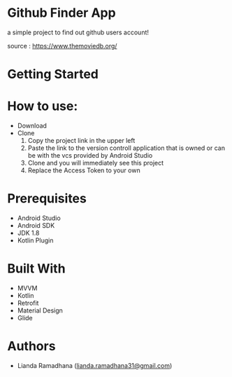 
# Github Finder App

a simple project to find out github users account!

source : https://www.themoviedb.org/

# Getting Started

# How to use:
- Download
- Clone
  1. Copy the project link in the upper left
  2. Paste the link to the version controll application that is owned or can be with the vcs provided by Android Studio
  3. Clone and you will immediately see this project
  4. Replace the Access Token to your own

# Prerequisites
- Android Studio
- Android SDK
- JDK 1.8
- Kotlin Plugin

# Built With
- MVVM
- Kotlin
- Retrofit
- Material Design
- Glide

# Authors
- Lianda Ramadhana (lianda.ramadhana31@gmail.com)


